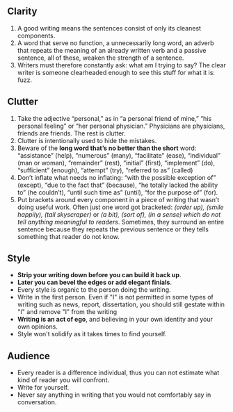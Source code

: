 ## Clarity

1. A good writing means the sentences consist of only its cleanest components.
2. A word that serve no function, a unnecessarily long word, an adverb that repeats the meaning of an already written verb and a passive sentence, all of these, weaken the strength of a sentence.
3. Writers must therefore constantly ask: what am I trying to say? The clear writer is someone clearheaded enough to see this stuff for what it is: fuzz.

## Clutter
1. Take the adjective “personal,” as in “a personal friend of mine,” “his personal feeling” or “her personal physician.” Physicians are physicians, friends are friends. The rest is clutter.
2. Clutter is intentionally used to hide the mistakes.
3. Beware of the **long word that’s no better than the short** word: “assistance” (help), “numerous” (many), “facilitate” (ease), “individual” (man or woman), “remainder” (rest), “initial” (first), “implement” (do), “sufficient” (enough), “attempt” (try), “referred to as” (called)
4. Don’t inflate what needs no inflating: “with the possible exception of” (except), “due to the fact that” (because), “he totally lacked the ability to” (he couldn’t), “until such time as” (until), “for the purpose of” (for).
5. Put brackets around every component in a piece of writing that wasn’t doing useful work. Often just one word got bracketed: *(order up), (smile happily), (tall skyscraper)* or *(a bit), (sort of), (in a sense) which do not tell anything meaningful to readers*. Sometimes, they surround an entire sentence because they repeats the previous sentence or they tells something that reader do not know.

## Style
- **Strip your writing down before you can build it back up**.
- **Later you can bevel the edges or add elegant finials**.
- Every style is organic to the person doing the writing.
- Write in the first person. Even if "I" is not permitted in some types of writing such as news, report, dissertation, you should still gestate within "I" and remove "I" from the writing
- **Writing is an act of ego**, and believing in your own identity and your own opinions.
- Style won't solidify as it takes times to find yourself.

## Audience
- Every reader is a difference individual, thus you can not estimate what kind of reader you will confront.
- Write for yourself.
- Never say anything in writing that you would not comfortably say in conversation. 